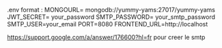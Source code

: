 .env format : 
MONGOURL= mongodb://yummy-yams:27017/yummy-yams
JWT_SECRET= your_password
SMTP_PASSWORD= your_smtp_password
SMTP_USER=your_email
PORT=8080
FRONTEND_URL=http://localhost

https://support.google.com/a/answer/176600?hl=fr pour creer le smtp
